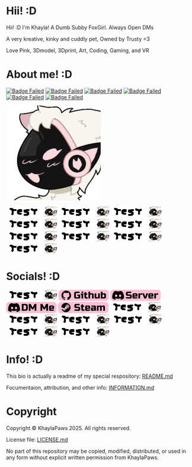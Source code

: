 # Hii! :D
<!-- Bios (However many lines fit) -->
Hii! :D I'm Khayla! A Dumb Subby FoxGirl. Always Open DMs

A very kreative, kinky and cuddly pet, Owned by Trusty <3

Love Pink, 3Dmodel, 3Dprint, Art, Coding, Gaming, and VR
<!-- Primary Greeting, 57/60 57/60 -->
<!-- Primary Bio 58/60 115/120 -->
<!-- Secondary bios, 57/60 172/180 -->

# About me! :D
<!-- Info Badges: -->
[![Badge Failed](https://badgen.net/badge/Female/She%2FHer%2FHers/?color=pink)](https://github.com/KhaylaPaws)
[![Badge Failed](https://badgen.net/badge/Owner/Trusty/?color=pink)](https://github.com/KhaylaPaws)
[![Badge Failed](https://badgen.net/badge/163cm/5'4"/?color=pink)](https://github.com/KhaylaPaws)
[![Badge Failed](https://badgen.net/badge/52kg/114lb/?color=pink)](https://github.com/KhaylaPaws)
[![Badge Failed](https://badgen.net/badge/Color/%23FBBED3/?color=pink)](https://github.com/KhaylaPaws)
[![Badge Failed](https://badgen.net/badge/Birthday/Oct%2010%202004/?color=pink)](https://github.com/KhaylaPaws)
<!-- Layout: (Pronouns) | (owner) | (height and weight) | (favorite color) | (Birthday) | (status) -->
<!-- Badges: She/Her/Hers | Public Property | 163cm/5'4" 52kg/114lb | Pink/White | Oct 10 2004 | Bleh -->

<!-- Image -->
![Image Failed to Load](./assets/profile.jpeg)

[![Image Failed to Load](./assets/icontest.jpeg)](https://github.com/KhaylaPaws)
[![Image Failed to Load](./assets/icontest.jpeg)](https://github.com/KhaylaPaws)
[![Image Failed to Load](./assets/icontest.jpeg)](https://github.com/KhaylaPaws)
[![Image Failed to Load](./assets/icontest.jpeg)](https://github.com/KhaylaPaws)
[![Image Failed to Load](./assets/icontest.jpeg)](https://github.com/KhaylaPaws)
[![Image Failed to Load](./assets/icontest.jpeg)](https://github.com/KhaylaPaws)
[![Image Failed to Load](./assets/icontest.jpeg)](https://github.com/KhaylaPaws)
[![Image Failed to Load](./assets/icontest.jpeg)](https://github.com/KhaylaPaws)
[![Image Failed to Load](./assets/icontest.jpeg)](https://github.com/KhaylaPaws)
[![Image Failed to Load](./assets/icontest.jpeg)](https://github.com/KhaylaPaws)

<!-- Trait List --> <!-- Submissive/Obedient/KnotPocket/CuddleSlut -->
<!-- Kink List -->

# Socials! :D
<!-- Social Links -->
[![Image Failed to Load](./assets/icontest.jpeg)](https://khaylapaws.me)
[![Image Failed to Load](./assets/Socials_github.png?v=1.1)](https://github.com/KhaylaPaws)
[![Image Failed to Load](./assets/Socials_discordserver.png?v=1.1)](https://discord.com/invite/RHbhhmF8An)
[![Image Failed to Load](./assets/Socials_discordme.png?v=1.1)](http://discord.com/users/1367264632841961533)
[![Image Failed to Load](./assets/Socials_steam.png?v=1.1)](https://steamcommunity.com/id/khaylapaws)
[![Image Failed to Load](./assets/icontest.jpeg)](https://www.reddit.com/user/KhaylaPaws)
[![Image Failed to Load](./assets/icontest.jpeg)](https://github.com/KhaylaPaws)
[![Image Failed to Load](./assets/icontest.jpeg)](https://github.com/KhaylaPaws)
[![Image Failed to Load](./assets/icontest.jpeg)](https://github.com/KhaylaPaws)
[![Image Failed to Load](./assets/icontest.jpeg)](https://github.com/KhaylaPaws)
[![Image Failed to Load](./assets/icontest.jpeg)](https://github.com/KhaylaPaws)

<!--
<a href="https://github.com/KhaylaPaws">
  <img src="https://img.shields.io/static/v1?label=&message=GitHub&color=fbbed3&logo=github&logoColor=black&style=flat" style="transform: scale(1.5); transform-origin: top left;">
</a>
-->

# Info! :D
This bio is actually a readme of my special respository: [README.md](https://github.com/KhaylaPaws/KhaylaPaws/blob/main/README.md)

Focumentaion, attribution, and other info: [INFORMATION.md](https://github.com/KhaylaPaws/KhaylaPaws/blob/main/INFORMATION.md)

# Copyright

Copyright © KhaylaPaws 2025. All rights reserved.

License file: [LICENSE.md](https://github.com/KhaylaPaws/KhaylaPaws/blob/main/LICENSE.md)

No part of this repository may be copied, modified, distributed, or used in any form without explicit written permission from KhaylaPaws.

